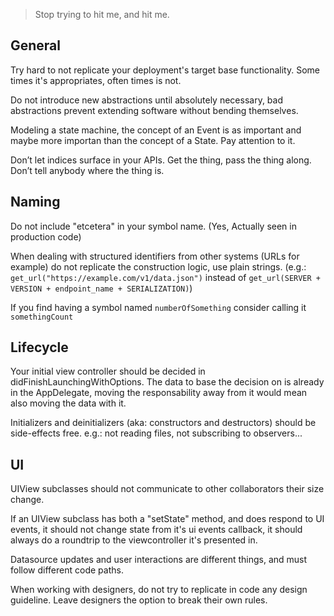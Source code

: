 > Stop trying to hit me, and hit me.

General
-------

Try hard to not replicate your deployment's target base functionality. Some times it's appropriates, often times is not.

Do not introduce new abstractions until absolutely necessary, bad abstractions prevent extending software without bending themselves.

Modeling a state machine, the concept of an Event is as important and maybe more importan than the concept of a State. Pay attention to it.

Don’t let indices surface in your APIs. Get the thing, pass the thing along. Don’t tell anybody where the thing is.

Naming
------

Do not include "etcetera" in your symbol name. (Yes, Actually seen in production code)

When dealing with structured identifiers from other systems (URLs for example) do not replicate the construction logic, use plain strings. (e.g.: `get_url("https://example.com/v1/data.json")` instead of `get_url(SERVER + VERSION + endpoint_name + SERIALIZATION)`)

If you find having a symbol named `numberOfSomething` consider calling it `somethingCount`

Lifecycle
---------

Your initial view controller should be decided in didFinishLaunchingWithOptions. The data to base the decision on is already in the AppDelegate, moving the responsability away from it would mean also moving the data with it.

Initializers and deinitializers (aka: constructors and destructors) should be side-effects free. e.g.: not reading files, not subscribing to observers...

UI
--

UIView subclasses should not communicate to other collaborators their size change.

If an UIView subclass has both a "setState" method, and does respond to UI events, it should not change state from it's ui events callback, it should always do a roundtrip to the viewcontroller it's presented in.

Datasource updates and user interactions are different things, and must follow different code paths.

When working with designers, do not try to replicate in code any design guideline. Leave designers the option to break their own rules.
